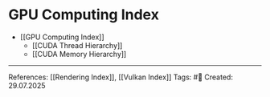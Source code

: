 # GPU Computing Index

- [[GPU Computing Index]]
	- [[CUDA Thread Hierarchy]]
	- [[CUDA Memory Hierarchy]]

---

References: [[Rendering Index]], [[Vulkan Index]]
Tags: #📑 
Created: 29.07.2025
